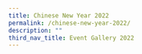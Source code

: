 ```yaml
---
title: Chinese New Year 2022
permalink: /chinese-new-year-2022/
description: ""
third_nav_title: Event Gallery 2022
---
```

